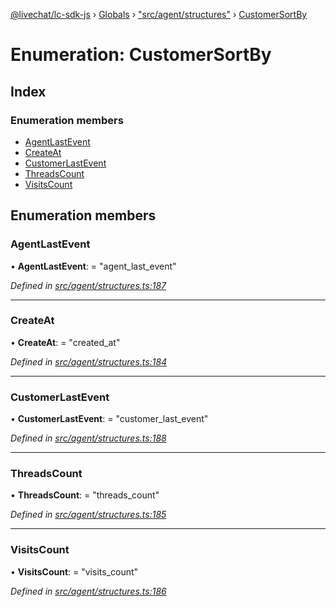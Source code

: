 [@livechat/lc-sdk-js](../README.md) › [Globals](../globals.md) › ["src/agent/structures"](../modules/_src_agent_structures_.md) › [CustomerSortBy](_src_agent_structures_.customersortby.md)

# Enumeration: CustomerSortBy

## Index

### Enumeration members

* [AgentLastEvent](_src_agent_structures_.customersortby.md#agentlastevent)
* [CreateAt](_src_agent_structures_.customersortby.md#createat)
* [CustomerLastEvent](_src_agent_structures_.customersortby.md#customerlastevent)
* [ThreadsCount](_src_agent_structures_.customersortby.md#threadscount)
* [VisitsCount](_src_agent_structures_.customersortby.md#visitscount)

## Enumeration members

###  AgentLastEvent

• **AgentLastEvent**: = "agent_last_event"

*Defined in [src/agent/structures.ts:187](https://github.com/livechat/lc-sdk-js/blob/8143b05/src/agent/structures.ts#L187)*

___

###  CreateAt

• **CreateAt**: = "created_at"

*Defined in [src/agent/structures.ts:184](https://github.com/livechat/lc-sdk-js/blob/8143b05/src/agent/structures.ts#L184)*

___

###  CustomerLastEvent

• **CustomerLastEvent**: = "customer_last_event"

*Defined in [src/agent/structures.ts:188](https://github.com/livechat/lc-sdk-js/blob/8143b05/src/agent/structures.ts#L188)*

___

###  ThreadsCount

• **ThreadsCount**: = "threads_count"

*Defined in [src/agent/structures.ts:185](https://github.com/livechat/lc-sdk-js/blob/8143b05/src/agent/structures.ts#L185)*

___

###  VisitsCount

• **VisitsCount**: = "visits_count"

*Defined in [src/agent/structures.ts:186](https://github.com/livechat/lc-sdk-js/blob/8143b05/src/agent/structures.ts#L186)*
